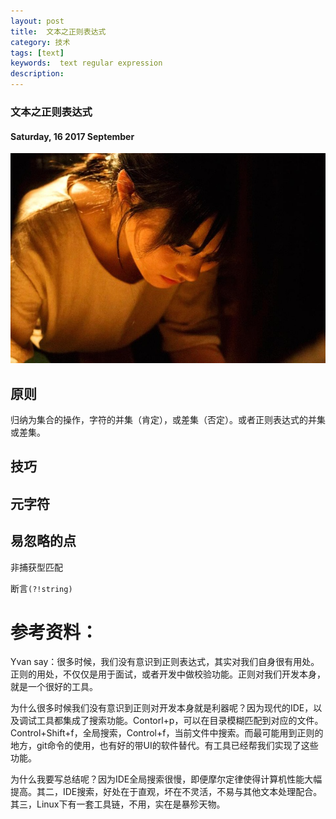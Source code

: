```yaml
---
layout: post
title:  文本之正则表达式
category: 技术
tags: [text]
keywords:  text regular expression
description:
---
```


###  文本之正则表达式

#### Saturday, 16  2017 September

![ChengBi](/../../assets/img/tech/2017/ChengBi_3.jpg)

## 原则

归纳为集合的操作，字符的并集（肯定），或差集（否定）。或者正则表达式的并集或差集。

## 技巧


## 元字符

## 易忽略的点

非捕获型匹配

断言`(?!string)`



# 参考资料：


Yvan say：很多时候，我们没有意识到正则表达式，其实对我们自身很有用处。正则的用处，不仅仅是用于面试，或者开发中做校验功能。正则对我们开发本身，就是一个很好的工具。

为什么很多时候我们没有意识到正则对开发本身就是利器呢？因为现代的IDE，以及调试工具都集成了搜索功能。Contorl+p，可以在目录模糊匹配到对应的文件。Control+Shift+f，全局搜索，Control+f，当前文件中搜索。而最可能用到正则的地方，git命令的使用，也有好的带UI的软件替代。有工具已经帮我们实现了这些功能。

为什么我要写总结呢？因为IDE全局搜索很慢，即便摩尔定律使得计算机性能大幅提高。其二，IDE搜索，好处在于直观，坏在不灵活，不易与其他文本处理配合。其三，Linux下有一套工具链，不用，实在是暴殄天物。
